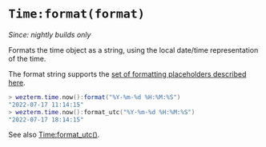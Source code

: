 # `Time:format(format)`

*Since: nightly builds only*

Formats the time object as a string, using the local date/time representation of the time.

The format string supports the [set of formatting placeholders described here](https://docs.rs/chrono/latest/chrono/format/strftime/index.html).

```lua
> wezterm.time.now():format("%Y-%m-%d %H:%M:%S")
"2022-07-17 11:14:15"
> wezterm.time.now():format_utc("%Y-%m-%d %H:%M:%S")
"2022-07-17 18:14:15"
```

See also [Time:format_utc()](format_utc.md).
